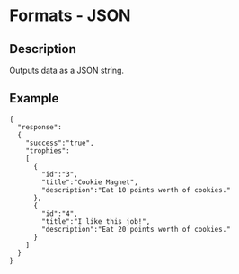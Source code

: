 # Formats - JSON

## Description

Outputs data as a JSON string.

## Example

```
{
  "response":
  {
    "success":"true",
    "trophies":
    [
      {
        "id":"3",
        "title":"Cookie Magnet",
        "description":"Eat 10 points worth of cookies."
      },
      {
        "id":"4",
        "title":"I like this job!",
        "description":"Eat 20 points worth of cookies."
      }
    ]
  }
}
```